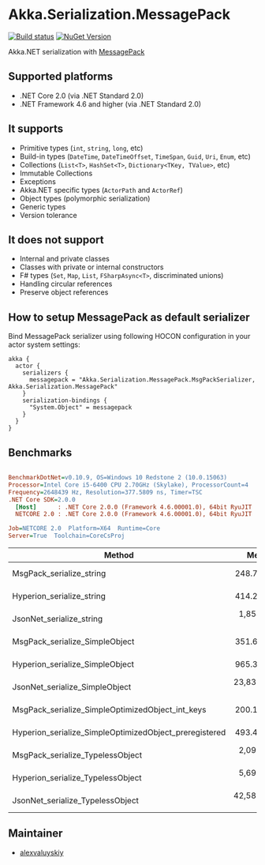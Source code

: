 Akka.Serialization.MessagePack
===
[![Build status](https://ci.appveyor.com/api/projects/status/xaltap7v4n0m042d/branch/dev?svg=true)](https://ci.appveyor.com/project/akkadotnet-contrib/akka-serialization-messagepack/branch/dev) [![NuGet Version](http://img.shields.io/nuget/v/Akka.Serialization.MessagePack.svg?style=flat)](https://www.nuget.org/packages/Akka.Serialization.MessagePack/)

Akka.NET serialization with [MessagePack](https://github.com/neuecc/MessagePack-CSharp)

## Supported platforms
- .NET Core 2.0 (via .NET Standard 2.0)
- .NET Framework 4.6 and higher (via .NET Standard 2.0)

## It supports
- Primitive types (`int`, `string`, `long`, etc)
- Build-in types (`DateTime`, `DateTimeOffset`, `TimeSpan`, `Guid`, `Uri`, `Enum`, etc)
- Collections (`List<T>`, `HashSet<T>`, `Dictionary<TKey, TValue>`, etc)
- Immutable Collections
- Exceptions
- Akka.NET specific types (`ActorPath` and `ActorRef`)
- Object types (polymorphic serialization)
- Generic types
- Version tolerance

## It does not support
- Internal and private classes
- Classes with private or internal constructors
- F# types (`Set`, `Map`, `List`, `FSharpAsync<T>`, discriminated unions)
- Handling circular references
- Preserve object references

## How to setup MessagePack as default serializer
Bind MessagePack serializer using following HOCON configuration in your actor system settings:
```hocon
akka {
  actor {
    serializers {
      messagepack = "Akka.Serialization.MessagePack.MsgPackSerializer, Akka.Serialization.MessagePack"
    }
    serialization-bindings {
      "System.Object" = messagepack
    }
  }
}
```

## Benchmarks
``` ini

BenchmarkDotNet=v0.10.9, OS=Windows 10 Redstone 2 (10.0.15063)
Processor=Intel Core i5-6400 CPU 2.70GHz (Skylake), ProcessorCount=4
Frequency=2648439 Hz, Resolution=377.5809 ns, Timer=TSC
.NET Core SDK=2.0.0
  [Host]      : .NET Core 2.0.0 (Framework 4.6.00001.0), 64bit RyuJIT
  NETCORE 2.0 : .NET Core 2.0.0 (Framework 4.6.00001.0), 64bit RyuJIT

Job=NETCORE 2.0  Platform=X64  Runtime=Core  
Server=True  Toolchain=CoreCsProj  

```
 |                                                 Method |        Mean |      Error |     StdDev |  Gen 0 | Allocated |
 |------------------------------------------------------- |------------:|-----------:|-----------:|-------:|----------:|
 |                               MsgPack_serialize_string |    248.7 ns |   2.221 ns |   2.078 ns | 0.0029 |     112 B |
 |                              Hyperion_serialize_string |    414.2 ns |   5.646 ns |   5.281 ns | 0.0257 |     832 B |
 |                               JsonNet_serialize_string |  1,854.9 ns |  36.749 ns |  43.748 ns | 0.1355 |    4336 B |
 |                         MsgPack_serialize_SimpleObject |    351.6 ns |   5.425 ns |   5.074 ns | 0.0037 |     136 B |
 |                        Hyperion_serialize_SimpleObject |    965.3 ns |  12.820 ns |  11.992 ns | 0.0331 |    1112 B |
 |                         JsonNet_serialize_SimpleObject | 23,832.4 ns | 339.575 ns | 317.639 ns | 0.4008 |   14576 B |
 |       MsgPack_serialize_SimpleOptimizedObject_int_keys |    200.1 ns |   1.425 ns |   1.333 ns | 0.0019 |      72 B |
 | Hyperion_serialize_SimpleOptimizedObject_preregistered |    493.4 ns |   6.110 ns |   5.715 ns | 0.0216 |     712 B |
 |                       MsgPack_serialize_TypelessObject |  2,096.3 ns |  21.150 ns |  19.784 ns | 0.0120 |     568 B |
 |                      Hyperion_serialize_TypelessObject |  5,698.9 ns |  34.648 ns |  32.410 ns | 0.1465 |    4952 B |
 |                       JsonNet_serialize_TypelessObject | 42,583.6 ns | 291.306 ns | 258.235 ns | 0.3342 |   13960 B |


## Maintainer
- [alexvaluyskiy](https://github.com/alexvaluyskiy)
